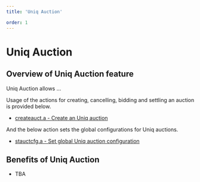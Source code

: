 ```yaml
---
title: 'Uniq Auction'

order: 1
---
```


# Uniq Auction

## Overview of Uniq Auction feature

Uniq Auction allows ...

Usage of the actions for creating, cancelling, bidding and settling an auction is provided below.

-   [createauct.a - Create an Uniq auction](../../../blockchain/contracts/nft-contract/nft-actions/createauct.a.md)

And the below action sets the global configurations for Uniq auctions.

-   [stauctcfg.a - Set global Uniq auction configuration](../../../blockchain/contracts/nft-contract/nft-actions/stauctcfg.a.md)

## Benefits of Uniq Auction

- TBA
